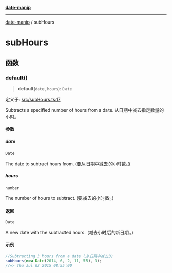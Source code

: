 [**date-manip**](index.md)

***

[date-manip](modules.md) / subHours

# subHours

## 函数

### default()

> **default**(`date`, `hours`): `Date`

定义于: [src/subHours.ts:17](https://github.com/fengxinming/date-manip/blob/74162e61fff73f0ace27e57ce0b5395775c035f2/src/subHours.ts#L17)

Subtracts a specified number of hours from a date.
从日期中减去指定数量的小时。

#### 参数

##### date

`Date`

The date to subtract hours from. (要从日期中减去的小时数。)

##### hours

`number`

The number of hours to subtract. (要减去的小时数。)

#### 返回

`Date`

A new date with the subtracted hours. (减去小时后的新日期。)

#### 示例

```ts
//Subtracting 3 hours from a date (从日期中减去3)
subHours(new Date(2014, 6, 2, 11, 55), 3);
//=> Thu Jul 02 2015 08:55:00
```

